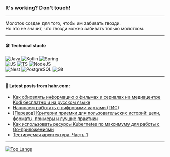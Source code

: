 ### It's working? Don't touch!

---
Молоток создан для того, чтобы им забивать гвозди. <br>
Но это не значит, что гвозди можно забивать только молотком.

---

#### 🛠️ Technical stack:

![Java](https://img.shields.io/badge/Java-informational?logo=Oracle&style=flat&logoColor=white&color=FF4500)
![Kotlin](https://img.shields.io/badge/Kotlin-informational?logo=Kotlin&style=flat&logoColor=white&color=774D97)
![Spring](https://img.shields.io/badge/SpringBoot-informational?logo=SpringBoot&style=flat&logoColor=white&color=6DB33F) <br>
![JS](https://img.shields.io/badge/JS-informational?logo=javaScript&style=flat&logoColor=black&color=F7Df1E)
![TS](https://img.shields.io/badge/TypeScript-informational?logo=typeScript&style=flat&logoColor=black&color=0667A8)
![NodeJS](https://img.shields.io/badge/NodeJS-informational?logo=node.js&style=flat&logoColor=white&color=70A760) <br>
![Nest](https://img.shields.io/badge/NestJS-informational?logo=NestJS&style=flat&logoColor=white&color=E0234E)
![PostgreSQL](https://img.shields.io/badge/PostgreSQL-informational?logo=PostgreSQL&style=flat&logoColor=white&color=DAA520)
![Git](https://img.shields.io/badge/Git-informational?logo=git&style=flat&logoColor=white&color=778899)

___

#### 💬 Latest posts from habr.com:

<!-- BLOG-POST-LIST:START -->
- [Как обновлять информацию о фильмах и сериалах на медиацентре Kodi бесплатно и на русском языке](https://habr.com/ru/articles/773620/?utm_source=habrahabr&utm_medium=rss&utm_campaign=773620)
- [Начинаем работать с цифровыми картами &lpar;ГИС&rpar;](https://habr.com/ru/companies/bft/articles/773814/?utm_source=habrahabr&utm_medium=rss&utm_campaign=773814)
- [[Перевод] Критерии приемки для пользовательских историй: цели, форматы, примеры и лучшие практики](https://habr.com/ru/articles/773644/?utm_source=habrahabr&utm_medium=rss&utm_campaign=773644)
- [Как использовать ресурсы Kubernetes по максимуму для работы с Go-приложениями](https://habr.com/ru/companies/sbermarket/articles/773648/?utm_source=habrahabr&utm_medium=rss&utm_campaign=773648)
- [Тестируемая архитектура. Часть 1](https://habr.com/ru/companies/reksoft/articles/773810/?utm_source=habrahabr&utm_medium=rss&utm_campaign=773810)
<!-- BLOG-POST-LIST:END -->

---
[![Top Langs](https://github-readme-stats-git-master-advtsetting-gmailcom.vercel.app/api/top-langs/?username=zloylis&langs_count=10&hide_title=false&title_color=e6edf3&size_weight=0.5&count_weight=0.5&layout=compact&hide_border=true&theme=dracula)](https://github.com/zloylis)

<!-- ![GitHub stats](https://github-readme-stats-git-master-advtsetting-gmailcom.vercel.app/api?username=zloylis&show_icons=true&hide_border=true&theme=dracula&hide_title=true&include_all_commits=true&count_private=true&hide=contribs&hide_rank=true) -->
